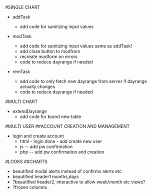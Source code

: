 #SINGLE CHART
* addTask
    * add code for sanitizing input values

* modTask

    * add code for sanitizing input values same as addTask!
    * add close button to modfrom 
    * recreate modform on errors
    * code to reduce dayrange if needed

* remTask
    * add code to only fetch new dayrange from server if dayrange actually changes
    * code to reduce dayrange if needed


#MULTI CHART

* extendDayrange
    * add code for brand new table

#MULTI USER
##ACCOUNT CREATION AND MANAGEMENT
* login and create account
    * html - login done - add create new user
    * js -- add pw confirmation
    * php  -- add pw confirmation and creation

#LOOKS
##CHARTS
* beautified modal alerts instead of confirms alerts etc
* beautified header1 months,days
* ?beautified header2, interactive to allow week/month etc views?
* ?frozen columns


